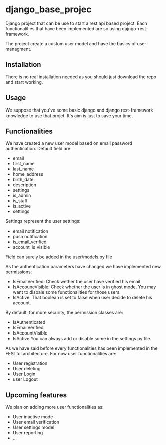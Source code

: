 # django_base_projec

Django project that can be use to start a rest api based project. Each functionalities that have been implemented are so using dajngo-rest-framework.

The project create a custom user model and have the basics of user managment. 

## Installation
There is no real installation needed as you should just download the repo and start working.

## Usage 
We suppose that you've some basic django and django rest-framework knowledge to use that projet. It's aim is just to save your time.

## Functionalities
We have created a new user model based on email password authentication. Default field are:
- email
- first_name
- last_name
- home_address
- birth_date
- description
- settings
- is_admin 
- is_staff 
- is_active
- settings

Settings represent the user settings:
- email notification
- push notification
- is_email_verified 
- account_is_visible

Field can surely be added in the user/models.py file

As the authentication parameters have changed we have implemented new permissions:
- IsEmailVerified: Check wether the user have verified his email
- IsAccouneVisible: Check whether the user is in ghost mode. You may want to disbale some functionalities for those users.
- IsActive: That boolean is set to false when user decide to delete his account.

By default, for more security, the permission classes are:
- IsAuthenticated
- IsEmailVerified
- IsAccountVisible
- IsActive
You can always add or disable some in the settings.py file.
 
As we have said before every functionalities has been implemented in the FESTful architecture. 
For now user functionalities are:
- User registration
- User deleting
- User Login
- user Logout

## Upcoming features
We plan on adding more user functionalities as:
- User inactive mode
- User email verification
- User settings model
- User reporting
- ...

